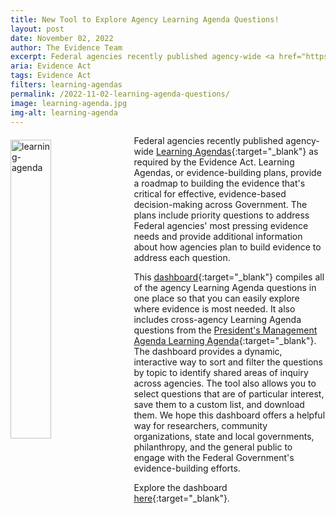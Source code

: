 ```yaml
---
title: New Tool to Explore Agency Learning Agenda Questions!
layout: post
date: November 02, 2022
author: The Evidence Team
excerpt: Federal agencies recently published agency-wide <a href="https://www.evaluation.gov/evidence-plans/learning-agenda/" target="_blank">Learning Agendas</a> as required by the Evidence Act. Learning Agendas, or evidence-building plans, provide a roadmap to building the evidence that's critical for effective, evidence-based decision-making across Government.
aria: Evidence Act
tags: Evidence Act
filters: learning-agendas
permalink: /2022-11-02-learning-agenda-questions/
image: learning-agenda.jpg
img-alt: learning-agenda
---
```


<img src="{{site.baseurl}}/assets/images/blog/learning-agenda.jpg" alt="learning-agenda" style="float:left; width:36%; height:35%; margin-right:1rem; margin-top:0.4rem">

Federal agencies recently published agency-wide [Learning Agendas](https://www.evaluation.gov/evidence-plans/learning-agenda/){:target="_blank"} as required by the Evidence Act. Learning Agendas, or evidence-building plans, provide a roadmap to building the evidence that's critical for effective, evidence-based decision-making across Government. The plans include priority questions to address Federal agencies' most pressing evidence needs and provide additional information about how agencies plan to build evidence to address each question.

This [dashboard](https://www.evaluation.gov/learning-agenda-questions-dashboard/){:target="_blank"} compiles all of the agency Learning Agenda questions in one place so that you can easily explore where evidence is most needed. It also includes cross-agency Learning Agenda questions from the [President's Management Agenda Learning Agenda](https://www.performance.gov/pma/learning-agenda/){:target="_blank"}. The dashboard provides a dynamic, interactive way to sort and filter the questions by topic to identify shared areas of inquiry across agencies. The tool also allows you to select questions that are of particular interest, save them to a custom list, and download them.  We hope this dashboard offers a helpful way for researchers, community organizations, state and local governments, philanthropy, and the general public to engage with the Federal Government's evidence-building efforts. 

Explore the dashboard [here](https://www.evaluation.gov/learning-agenda-questions-dashboard/){:target="_blank"}.
